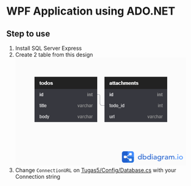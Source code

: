WPF Application using ADO.NET
===

Step to use
---

1. Install SQL Server Express
2. Create 2 table from this design  
![DB Design](./db_design.png)
3. Change `ConnectionURL` on [Tugas5/Config/Database.cs](./Tugas5/Config/Database.cs) with your Connection string
